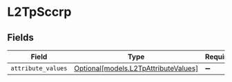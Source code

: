 # L2TpSccrp


## Fields

| Field                                                                    | Type                                                                     | Required                                                                 | Description                                                              |
| ------------------------------------------------------------------------ | ------------------------------------------------------------------------ | ------------------------------------------------------------------------ | ------------------------------------------------------------------------ |
| `attribute_values`                                                       | [Optional[models.L2TpAttributeValues]](../models/l2tpattributevalues.md) | :heavy_minus_sign:                                                       | N/A                                                                      |